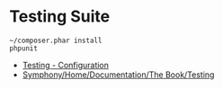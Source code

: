 # Testing Suite

    ~/composer.phar install
    phpunit

- [Testing - Configuration](http://silex.sensiolabs.org/doc/testing.html#configuration)
- [Symphony/Home/Documentation/The Book/Testing](http://symfony.com/doc/current/book/testing.html#unit-tests)